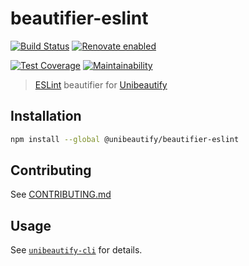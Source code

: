 # beautifier-eslint

[![Build Status](https://travis-ci.com/Unibeautify/beautifier-eslint.svg?branch=master)](https://travis-ci.com/Unibeautify/beautifier-eslint) [![Renovate enabled](https://img.shields.io/badge/renovate-enabled-brightgreen.svg)](https://renovateapp.com/)

[![Test Coverage](https://api.codeclimate.com/v1/badges/51deb963f07555dd7b42/test_coverage)](https://codeclimate.com/github/Unibeautify/beautifier-eslint/test_coverage) [![Maintainability](https://api.codeclimate.com/v1/badges/51deb963f07555dd7b42/maintainability)](https://codeclimate.com/github/Unibeautify/beautifier-eslint/maintainability)

> [ESLint](https://eslint.org) beautifier for [Unibeautify](https://github.com/Unibeautify)

## Installation

```bash
npm install --global @unibeautify/beautifier-eslint
```

## Contributing

See [CONTRIBUTING.md](CONTRIBUTING.md)

## Usage

See [`unibeautify-cli`](https://github.com/Unibeautify/unibeautify-cli) for details.
